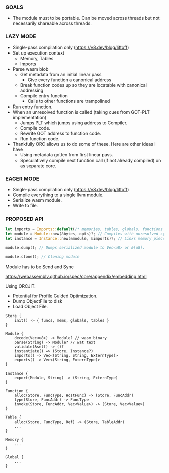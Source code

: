 ### GOALS

- The module must to be portable. Can be moved across threads but not necessarily shareable across threads.

### LAZY MODE

- Single-pass compilation only (https://v8.dev/blog/liftoff)
- Set up execution context
    - Memory, Tables
    - Imports
- Parse wasm blob
    - Get metadata from an initial linear pass
        - Give every function a canonical address
    - Break function codes up so they are locatable with canonical addressing
    - Compile entry function
        - Calls to other functions are trampolined
- Run entry function.
- When an unresolved function is called (taking cues from GOT-PLT implementation)
    - Jumps PLT which jumps using address to Compiler.
    - Compile code.
    - Rewrite GOT address to function code.
    - Run function code.
- Thankfully ORC allows us to do some of these. Here are other ideas I have
    - Using metadata gotten from first linear pass.
    - Speculatively compile next function call (if not already compiled) on as separate core.

### EAGER MODE

- Single-pass compilation only (https://v8.dev/blog/liftoff)
- Compile everything to a single llvm module.
- Serialize wasm module.
- Write to file.


### PROPOSED API

```rs
let imports = Imports::default(/* memories, tables, globals, functions */)?;
let module = Module::new(&bytes, opts)?; // Compiles with unresolved symbols. Creates trampolines.
let instance = Instance::new(&module, &imports)?; // Links memory pieces. Makes imported functions where accessible.
```

```rs
module.dump(); // Dumps serialized module to Vec<u8> or &[u8].
```

```rs
module.clone(); // Cloning module
```

Module has to be Send and Sync

https://webassembly.github.io/spec/core/appendix/embedding.html

Using ORCJIT.
- Potential for Profile Guided Optimization.
- Dump ObjectFile to disk
- Load Object File.

```
Store {
    init() -> { funcs, mems, globals, tables }
}

Module {
    decode(Vec<u8>) -> Module? // wasm binary
    parse(String) -> Module? // wat text
    validate(&self) -> ()?
    instantiate() => (Store, Instance?)
    imports() -> Vec<(String, String, ExternType)>
    exports() -> Vec<(String, ExternType)>
}

Instance {
    export(Module, String) -> (String, ExternType)
}

Function {
    alloc(Store, FuncType, HostFunc) -> (Store, FuncAddr)
    type(Store, FuncAddr) -> FuncType
    invoke(Store, FuncAddr, Vec<Value>) -> (Store, Vec<Value>)
}

Table {
    alloc(Store, FuncType, Ref) -> (Store, TableAddr)
    ...
}

Memory {
    ...
}

Global {
    ...
}
```
